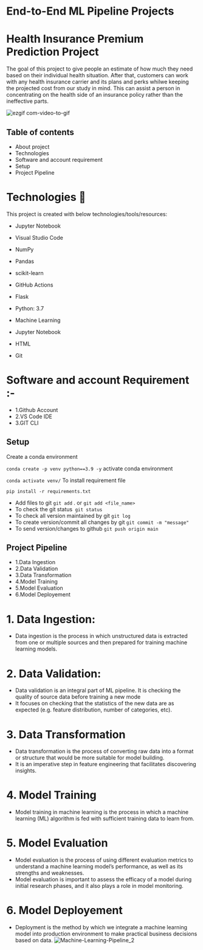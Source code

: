 # End-to-End ML Pipeline Projects

# Health Insurance Premium Prediction Project 
The goal of this project to give people an estimate of how much they need based on their individual health situation. After that, customers can work with any health insurance carrier and its plans and perks whilwe keeping the projected cost from our study in mind. This can assist a person in concentrating on the health side of an insurance policy rather than the ineffective parts.



![ezgif com-video-to-gif](https://github.com/rakeshkawle/health-insurance-premium/assets/118442444/e44af2fe-f600-42dd-a499-6bd7cfc6ac7d)


## Table of contents
- About project
- Technologies
- Software and account requirement
- Setup
- Project Pipeline

# Technologies 💙
This project is created with below technologies/tools/resources:
 - Jupyter Notebook 
 - Visual Studio Code
 - NumPy 
 - Pandas 
 - scikit-learn 
 - GitHub Actions
 - Flask

 - Python: 3.7
 - Machine Learning
 - Jupyter Notebook
 - HTML
 - Git

# Software and account Requirement :-
- 1.Github Account
- 2.VS Code IDE
- 3.GIT CLI

## Setup
Create a conda environment

`conda create -p venv python==3.9 -y`
activate conda environment

`conda activate venv/`
To install requirement file

`pip install -r requirements.txt`
- Add files to git `git add` . or `git add <file_name>`
- To check the git status` git status`
- To check all version maintained by git `git log`
- To create version/commit all changes by git `git commit -m "message"`
- To send version/changes to github `git push origin main`

## Project Pipeline
- 1.Data Ingestion
- 2.Data Validation
- 3.Data Transformation
- 4.Model Training
- 5.Model Evaluation
- 6.Model Deployement
# 1. Data Ingestion:
- Data ingestion is the process in which unstructured data is extracted from one or multiple sources and then prepared for training machine learning models.
# 2. Data Validation:
- Data validation is an integral part of ML pipeline. It is checking the quality of source data before training a new mode
- It focuses on checking that the statistics of the new data are as expected (e.g. feature distribution, number of categories, etc).
# 3. Data Transformation
- Data transformation is the process of converting raw data into a format or structure that would be more suitable for model building.
- It is an imperative step in feature engineering that facilitates discovering insights.
# 4. Model Training
- Model training in machine learning is the process in which a machine learning (ML) algorithm is fed with sufficient training data to learn from.
# 5. Model Evaluation
- Model evaluation is the process of using different evaluation metrics to understand a machine learning model’s performance, as well as its strengths and weaknesses.
- Model evaluation is important to assess the efficacy of a model during initial research phases, and it also plays a role in model monitoring.
# 6. Model Deployement
- Deployment is the method by which we integrate a machine learning model into production environment to make practical business decisions based on data.
![Machine-Learning-Pipeline_2](https://user-images.githubusercontent.com/118442444/221569476-6b7694c5-e3a0-4eb8-9bca-f26288287c43.png)

